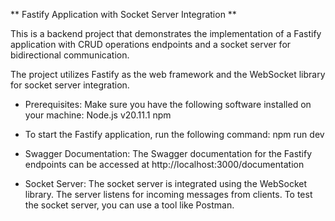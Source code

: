 ** Fastify Application with Socket Server Integration **

This is a backend project that demonstrates the implementation of a Fastify application with CRUD operations endpoints and a socket server for bidirectional communication. 

The project utilizes Fastify as the web framework and the WebSocket library for socket server integration.

* Prerequisites:
 Make sure you have the following software installed on your machine:
 Node.js v20.11.1
 npm

* To start the Fastify application, run the following command:
  npm run dev
  
* Swagger Documentation:
  The Swagger documentation for the Fastify endpoints can be accessed at http://localhost:3000/documentation

* Socket Server:
  The socket server is integrated using the WebSocket library. The server listens for incoming messages from clients.
  To test the socket server, you can use a tool like Postman.
  
